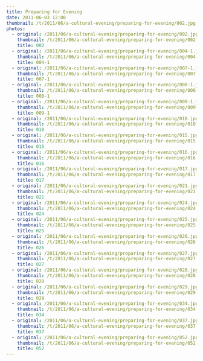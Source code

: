 ```yaml
---
title: Preparing for Evening
date: 2011-06-03 12:00
thumbnail: /t/2011/06/a-cultural-evening/preparing-for-evening/002.jpg
photos:
  - original: /2011/06/a-cultural-evening/preparing-for-evening/002.jpg
    thumbnail: /t/2011/06/a-cultural-evening/preparing-for-evening/002.jpg
    title: 002
  - original: /2011/06/a-cultural-evening/preparing-for-evening/004-1.jpg
    thumbnail: /t/2011/06/a-cultural-evening/preparing-for-evening/004-1.jpg
    title: 004-1
  - original: /2011/06/a-cultural-evening/preparing-for-evening/007-1.jpg
    thumbnail: /t/2011/06/a-cultural-evening/preparing-for-evening/007-1.jpg
    title: 007-1
  - original: /2011/06/a-cultural-evening/preparing-for-evening/008-1.jpg
    thumbnail: /t/2011/06/a-cultural-evening/preparing-for-evening/008-1.jpg
    title: 008-1
  - original: /2011/06/a-cultural-evening/preparing-for-evening/009-1.jpg
    thumbnail: /t/2011/06/a-cultural-evening/preparing-for-evening/009-1.jpg
    title: 009-1
  - original: /2011/06/a-cultural-evening/preparing-for-evening/010.jpg
    thumbnail: /t/2011/06/a-cultural-evening/preparing-for-evening/010.jpg
    title: 010
  - original: /2011/06/a-cultural-evening/preparing-for-evening/015.jpg
    thumbnail: /t/2011/06/a-cultural-evening/preparing-for-evening/015.jpg
    title: 015
  - original: /2011/06/a-cultural-evening/preparing-for-evening/016.jpg
    thumbnail: /t/2011/06/a-cultural-evening/preparing-for-evening/016.jpg
    title: 016
  - original: /2011/06/a-cultural-evening/preparing-for-evening/017.jpg
    thumbnail: /t/2011/06/a-cultural-evening/preparing-for-evening/017.jpg
    title: 017
  - original: /2011/06/a-cultural-evening/preparing-for-evening/021.jpg
    thumbnail: /t/2011/06/a-cultural-evening/preparing-for-evening/021.jpg
    title: 021
  - original: /2011/06/a-cultural-evening/preparing-for-evening/024.jpg
    thumbnail: /t/2011/06/a-cultural-evening/preparing-for-evening/024.jpg
    title: 024
  - original: /2011/06/a-cultural-evening/preparing-for-evening/025.jpg
    thumbnail: /t/2011/06/a-cultural-evening/preparing-for-evening/025.jpg
    title: 025
  - original: /2011/06/a-cultural-evening/preparing-for-evening/026.jpg
    thumbnail: /t/2011/06/a-cultural-evening/preparing-for-evening/026.jpg
    title: 026
  - original: /2011/06/a-cultural-evening/preparing-for-evening/027.jpg
    thumbnail: /t/2011/06/a-cultural-evening/preparing-for-evening/027.jpg
    title: 027
  - original: /2011/06/a-cultural-evening/preparing-for-evening/028.jpg
    thumbnail: /t/2011/06/a-cultural-evening/preparing-for-evening/028.jpg
    title: 028
  - original: /2011/06/a-cultural-evening/preparing-for-evening/029.jpg
    thumbnail: /t/2011/06/a-cultural-evening/preparing-for-evening/029.jpg
    title: 029
  - original: /2011/06/a-cultural-evening/preparing-for-evening/034.jpg
    thumbnail: /t/2011/06/a-cultural-evening/preparing-for-evening/034.jpg
    title: 034
  - original: /2011/06/a-cultural-evening/preparing-for-evening/037.jpg
    thumbnail: /t/2011/06/a-cultural-evening/preparing-for-evening/037.jpg
    title: 037
  - original: /2011/06/a-cultural-evening/preparing-for-evening/052.jpg
    thumbnail: /t/2011/06/a-cultural-evening/preparing-for-evening/052.jpg
    title: 052
---
```

